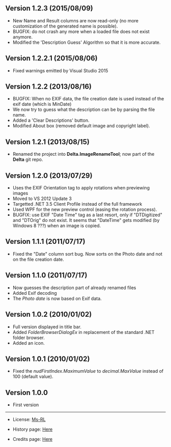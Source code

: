 Version 1.2.3 (2015/08/09)
--------------------------
* New Name and Result columns are now read-only (no more customization of the generated name is possible).
* BUGFIX: do not crash any more when a loaded file does not exist anymore.
* Modified the 'Description Guess' Algorithm so that it is more accurate.

Version 1.2.2.1 (2015/08/06)
--------------------------
* Fixed warnings emitted by Visual Studio 2015

Version 1.2.2 (2013/08/16)
--------------------------
* BUGFIX: When no EXIF data, the file creation date is used instead of the exif date (which is MinDate)
* We now try to guess what the description can be by parsing the file name.
* Added a 'Clear Descriptions' button.
* Modified About box (removed default image and copyright label).

Version 1.2.1 (2013/08/15)
--------------------------
* Renamed the project into **Delta.ImageRenameTool**; now part of the **Delta** git repo.

Version 1.2.0 (2013/07/29)
--------------------------
* Uses the EXIF Orientation tag to apply rotations when previewing images
* Moved to VS 2012 Update 3
* Targetted .NET 3.5 Client Profile instead of the full framework
* Used WPF for the new preview control (easing the rotation process).
* BUGFIX: use EXIF "Date Time" tag as a last resort, only if "DTDigitized" and "DTOrig" do not exist.
  It seems that "DateTime" gets modified (by Windows 8 ???) when an image is copied.

Version 1.1.1 (2011/07/17) 
--------------------------
* Fixed the "Date" column sort bug. Now sorts on the Photo date and not on the file creation date.

Version 1.1.0 (2011/07/17)
--------------------------
* Now guesses the description part of already renamed files
* Added Exif decoding
* The _Photo date_ is now based on Exif data.

Version 1.0.2 (2010/01/02)
--------------------------
* Full version displayed in title bar.
* Added _FolderBrowserDialogEx_ in replacement of the standard .NET folder browser.
* Added an icon.
                     
Version 1.0.1 (2010/01/02)
--------------------------
* Fixed the _nudFirstIndex.MaximumValue_ to _decimal.MaxValue_ instead of 100 (default value).

Version 1.0.0 
-------------
* First version

-----------------------------------------------------------------------------------------
* License: [Ms-RL][msrl]
* History page: [Here][history]
* Credits page: [Here][credits]

  [msrl]: License.md "MS-RL License"
  [history]: History.md "History"
  [credits]: Credits.md "Credits"